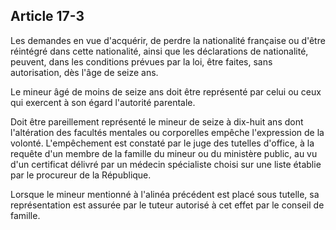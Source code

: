 Article 17-3
----
Les demandes en vue d'acquérir, de perdre la nationalité française ou d'être
réintégré dans cette nationalité, ainsi que les déclarations de nationalité,
peuvent, dans les conditions prévues par la loi, être faites, sans autorisation,
dès l'âge de seize ans.

Le mineur âgé de moins de seize ans doit être représenté par celui ou ceux qui
exercent à son égard l'autorité parentale.

Doit être pareillement représenté le mineur de seize à dix-huit ans dont
l'altération des facultés mentales ou corporelles empêche l'expression de la
volonté. L'empêchement est constaté par le juge des tutelles d'office, à la
requête d'un membre de la famille du mineur ou du ministère public, au vu d'un
certificat délivré par un médecin spécialiste choisi sur une liste établie par
le procureur de la République.

Lorsque le mineur mentionné à l'alinéa précédent est placé sous tutelle, sa
représentation est assurée par le tuteur autorisé à cet effet par le conseil de
famille.
